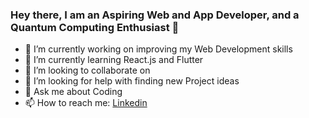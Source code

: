 ### Hey there, I am an Aspiring Web and App Developer, and a Quantum Computing Enthusiast 👋
- 🔭 I’m currently working on improving my Web Development skills
- 🌱 I’m currently learning React.js and Flutter
- 👯 I’m looking to collaborate on 
- 🤔 I’m looking for help with finding new Project ideas
- 💬 Ask me about Coding
- 📫 How to reach me: <a href="https://www.linkedin.com/in/arijit-saha-335a7b195/" target="_blank">Linkedin</a>

<!--
**Arijit02/Arijit02** is a ✨ _special_ ✨ repository because its `README.md` (this file) appears on your GitHub profile.

Here are some ideas to get you started:

- 🔭 I’m currently working on ...
- 🌱 I’m currently learning ...
- 👯 I’m looking to collaborate on ...
- 🤔 I’m looking for help with ...
- 💬 Ask me about ...
- 📫 How to reach me: ...
- 😄 Pronouns: ...
- ⚡ Fun fact: ...
-->
